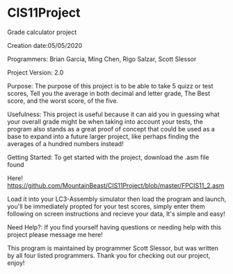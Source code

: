 # CIS11Project
Grade calculator project

Creation date:05/05/2020

Programmers: Brian Garcia, Ming Chen, Rigo Salzar, Scott Slessor

Project Version: 2.0


Purpose: The purpose of this project is to be able to take 5 quizz or test scores, Tell you the average in both decimal and letter grade, The Best score, and the worst score, of the five. 

Usefulness: This project is useful because it can aid you in guessing what your overall grade might be when taking into account your tests, the program also stands as a great proof of concept that could be used as a base to expand into a future larger project, like perhaps finding the averages of a hundred numbers instead! 

Getting Started: To get started with the project, download the .asm file found 

Here! https://github.com/MountainBeast/CIS11Project/blob/master/FPCIS11_2.asm
 
Load it into your LC3-Assembly simulator then load the program and launch, you'll be immediately propted for your test scores, simply enter them following on screen instructions and recieve your data, It's simple and easy!

Need Help?: If you find yourself having questions or needing help with this project please message me here! 


This program is maintained by programmer Scott Slessor, but was written by all four listed programmers. Thank you for checking out our project, enjoy!
